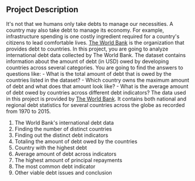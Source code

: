 ## Project Description

It's not that we humans only take debts to manage our necessities. 
A country may also take debt to manage its economy. For example, 
infrastructure spending is one costly ingredient required for a 
country's citizens to lead comfortable lives. [The World Bank](https://www.worldbank.org) 
is the organization that provides debt to countries. In this project, 
you are going to analyze international debt data collected by The World 
Bank. The dataset contains information about the amount of debt (in USD) 
owed by developing countries across several categories. You are going to 
find the answers to questions like: - What is the total amount of debt that 
is owed by the countries listed in the dataset? - Which country owns the 
maximum amount of debt and what does that amount look like? - What is the 
average amount of debt owed by countries across different debt indicators? 
The data used in this project is provided by [The World Bank](https://www.worldbank.org/). It 
contains both national and regional debt statistics for several countries 
across the globe as recorded from 1970 to 2015.

1. The World Bank's international debt data
2. Finding the number of distinct countries
3. Finding out the distinct debt indicators
4. Totaling the amount of debt owed by the countries
5. Country with the highest debt
6. Average amount of debt across indicators
7. The highest amount of principal repayments
8. The most common debt indicator
9. Other viable debt issues and conclusion
